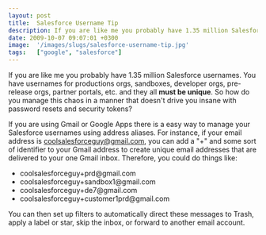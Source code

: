 ```yaml
---
layout: post
title:  Salesforce Username Tip
description: If you are like me you probably have 1.35 million Salesforce usernames. You have usernames for productions orgs, sandboxes, developer orgs, pre-release orgs, partner portals, etc. and they all must be unique. So how do you manage this chaos in a manner that doesnt drive you insane with password resets and security tokens?  If you are using Gmail or Google Apps there is a easy way to manage your Salesforce usernames using address aliases. For instance, if your email address is coolsalesforceguy@g
date: 2009-10-07 09:07:01 +0300
image:  '/images/slugs/salesforce-username-tip.jpg'
tags:   ["google", "salesforce"]
---
```

<p>If you are like me you probably have 1.35 million Salesforce usernames. You have usernames for productions orgs, sandboxes, developer orgs, pre-release orgs, partner portals, etc. and they all <strong>must be unique</strong>. So how do you manage this chaos in a manner that doesn't drive you insane with password resets and security tokens?</p>
<p>If you are using Gmail or Google Apps there is a easy way to manage your Salesforce usernames using address aliases. For instance, if your email address is <a href="mailto:coolsalesforceguy@gmail.com">coolsalesforceguy@gmail.com</a>, you can add a "+" and some sort of identifier to your Gmail address to create unique email addresses that are delivered to your one Gmail inbox. Therefore, you could do things like:</p>
<ul>
	<li>coolsalesforceguy+prd@gmail.com</li>
	<li>coolsalesforceguy+sandbox1@gmail.com</li>
	<li>coolsalesforceguy+de7@gmail.com</li>
	<li>coolsalesforceguy+customer1prd@gmail.com</li>
</ul>
You can then set up filters to automatically direct these messages to Trash, apply a label or star, skip the inbox, or forward to another email account.
